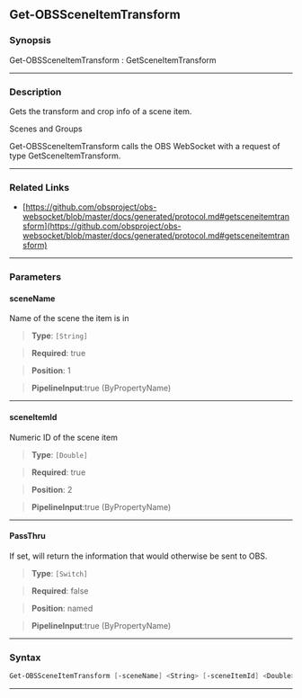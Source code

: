 Get-OBSSceneItemTransform
-------------------------
### Synopsis
Get-OBSSceneItemTransform : GetSceneItemTransform

---
### Description

Gets the transform and crop info of a scene item.

Scenes and Groups


Get-OBSSceneItemTransform calls the OBS WebSocket with a request of type GetSceneItemTransform.

---
### Related Links
* [https://github.com/obsproject/obs-websocket/blob/master/docs/generated/protocol.md#getsceneitemtransform](https://github.com/obsproject/obs-websocket/blob/master/docs/generated/protocol.md#getsceneitemtransform)



---
### Parameters
#### **sceneName**

Name of the scene the item is in



> **Type**: ```[String]```

> **Required**: true

> **Position**: 1

> **PipelineInput**:true (ByPropertyName)



---
#### **sceneItemId**

Numeric ID of the scene item



> **Type**: ```[Double]```

> **Required**: true

> **Position**: 2

> **PipelineInput**:true (ByPropertyName)



---
#### **PassThru**

If set, will return the information that would otherwise be sent to OBS.



> **Type**: ```[Switch]```

> **Required**: false

> **Position**: named

> **PipelineInput**:true (ByPropertyName)



---
### Syntax
```PowerShell
Get-OBSSceneItemTransform [-sceneName] <String> [-sceneItemId] <Double> [-PassThru] [<CommonParameters>]
```
---
